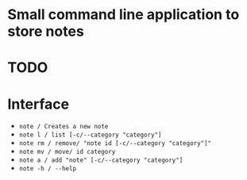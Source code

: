 # Small command line application to store notes

# TODO

# Interface

* ``` note / Creates a new note ``` 
* ```note l / list [-c/--category "category"]```
* ```note rm / remove/ "note id [-c/--category "category"]"```
* ```note mv / move/ id category```
* ```note a / add "note" [-c/--category "category"]```
* ```note -h / --help```
